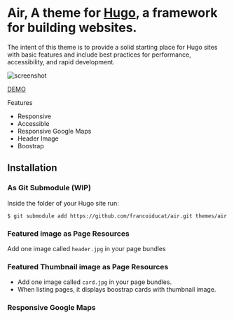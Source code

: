 # Air, A theme for [Hugo](https://gohugo.io/), a framework for building websites.

The intent of this theme is to provide a solid starting place for Hugo sites with basic features and include best practices for performance, accessibility, and rapid development.

![screenshot](/air.png)

[DEMO](https://yeulocation.ducatillon.net/)

Features

- Responsive
- Accessible
- Responsive Google Maps
- Header Image
- Boostrap


## Installation

### As Git Submodule (WIP)

Inside the folder of your Hugo site run:

```
$ git submodule add https://github.com/francoiducat/air.git themes/air
```

### Featured image as Page Resources

Add one image called `header.jpg` in your page bundles

### Featured Thumbnail image as Page Resources

- Add one image called `card.jpg` in your page bundles.
- When listing pages, it displays boostrap cards with thumbnail image.

### Responsive Google Maps
